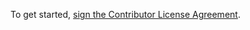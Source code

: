 To get started, <a href="https://www.clahub.com/agreements/Civcraft/JukeAlert">sign the Contributor License Agreement</a>.
